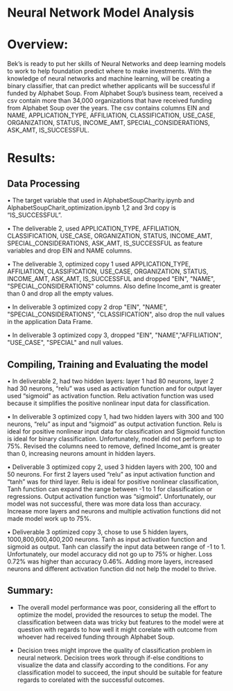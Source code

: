 # Neural Network Model Analysis

# Overview:

Bek’s is ready to put her skills of Neural Networks and deep learning models to work to help foundation predict where to make investments. With the knowledge of neural networks and machine learning, will be creating a binary classifier, that can predict whether applicants will be successful if funded by Alphabet Soup.  From Alphabet Soup’s business team, received a csv contain more than 34,000 organizations that have received funding from Alphabet Soup over the years. The csv contains columns EIN and NAME, APPLICATION_TYPE, AFFILIATION, CLASSIFICATION, USE_CASE, ORGANIZATION, STATUS, INCOME_AMT, SPECIAL_CONSIDERATIONS, ASK_AMT, IS_SUCCESSFUL.


# Results:

## Data Processing

•	The target variable that used in AlphabetSoupCharity.ipynb and AlphabetSoupCharit_optimization.ipynb 1,2 and 3rd copy is “IS_SUCCESSFUL”.

•	The deliverable 2, used APPLICATION_TYPE, AFFILIATION, CLASSIFICATION, USE_CASE, ORGANIZATION, STATUS, INCOME_AMT, SPECIAL_CONSIDERATIONS, ASK_AMT, IS_SUCCESSFUL as feature variables and drop EIN and NAME columns.

•	The deliverable 3, optimized copy 1 used APPLICATION_TYPE, AFFILIATION, CLASSIFICATION, USE_CASE, ORGANIZATION, STATUS, INCOME_AMT, ASK_AMT, IS_SUCCESSFUL and dropped "EIN", "NAME", "SPECIAL_CONSIDERATIONS" columns. Also define Income_amt is greater than 0 and drop all the empty values.

•	In deliverable 3 optimized copy 2 drop "EIN", "NAME", "SPECIAL_CONSIDERATIONS", "CLASSIFICATION", also drop the null values in the application Data Frame.

•	In deliverable 3 optimized copy 3, dropped "EIN", "NAME","AFFILIATION", "USE_CASE", "SPECIAL" and null values.

## Compiling, Training and Evaluating the model

•	In deliverable 2, had two hidden layers: layer 1 had 80 neurons, layer 2 had 30 neurons, “relu” was used as activation function and for output layer used “sigmoid” as activation function. Relu activation function was used because it simplifies the positive nonlinear input data for classification. 

•	In deliverable 3 optimized copy 1, had two hidden layers with 300 and 100 neurons, “relu” as input and “sigmoid” as output activation function. Relu is ideal for positive nonlinear input data for classification and Sigmoid function is ideal for binary classification. Unfortunately, model did not perform up to 75%. Revised the columns need to remove, defined Income_amt is greater than 0, increasing neurons amount in hidden layers.

•	Deliverable 3 optimized copy 2, used 3 hidden layers with 200, 100 and 50 neurons. For first 2 layers used “relu” as input activation function and “tanh” was for third layer. Relu is ideal for positive nonlinear classification, Tanh function can expand the range between -1 to 1 for classification or regressions. Output activation function was “sigmoid”. Unfortunately, our model was not successful, there was more data loss than accuracy. Increase more layers and neurons and multiple activation functions did not made model work up to 75%.

•	Deliverable 3 optimized copy 3, chose to use 5 hidden layers, 1000,800,600,400,200 neurons. Tanh as input activation function and sigmoid as output. Tanh can classify the input data between range of -1 to 1. Unfortunately, our model accuracy did not go up to 75% or higher. Loss 0.72% was higher than accuracy 0.46%. Adding more layers, increased neurons and different activation function did not help the model to thrive.

## Summary:

- The overall model performance was poor, considering all the effort to optimize the model, provided the resources to setup the model.  The classification between data was tricky but features to the model were at question with regards to how well it might corelate with outcome from whoever had received funding through Alphabet Soup.

- Decision trees might improve the quality of classification problem in neural network. Decision trees work through if-else conditions to visualize the data and classify according to the conditions. For any classification model to succeed, the input should be suitable for feature regards to corelated with the successful outcomes.

 

